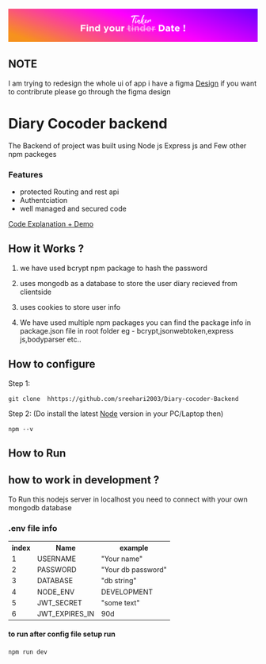 ![bg](https://raw.githubusercontent.com/Ann-T-George/tinkerhub_co_coder/main/pics/bg.png)

##  NOTE
I am trying to redesign the whole ui of app i have a figma [Design](https://www.figma.com/file/LonS17mYEGQilnNEL2btyv/DiaryApp?node-id=0%3A1) if you want to contribrute please go through the figma design



# **Diary Cocoder backend**

The Backend of project was built using Node js Express js and Few other npm packeges

### Features

- protected Routing and rest api
- Authentciation
- well managed and secured code

[Code Explanation + Demo](https://www.loom.com/share/13db4ac724dc4180a3177cb1a72a9c6b)

## How it Works ?

1. we have used bcrypt npm package to hash the password

2. uses mongodb as a database to store the user diary recieved from clientside

3. uses cookies to store user info

4. We have used multiple npm packages you can find the package info in package.json file in root folder
   eg - bcrypt,jsonwebtoken,express js,bodyparser etc..

## How to configure

Step 1:

```
git clone  hhttps://github.com/sreehari2003/Diary-cocoder-Backend

```

Step 2: (Do install the latest [Node](https://nodejs.dev/) version in your PC/Laptop then)

```
npm --v
```

## How to Run

## how to work in development ?

   <p>To Run this nodejs server in localhost you need to connect with your own mongodb database</p> 
<h3> .env file info  </h3>
<table>
 <tr>
  <th>index</th>
  <th>Name</th>
  <th>example</th>
 </tr>
 <tr>
     <td>1</td>
     <td>USERNAME</td>
     <td>"Your name"</td>
 </tr>
 <tr>
     <td>2</td>
     <td>PASSWORD</td>
     <td>"Your db password"</td>
 </tr>
 <tr>
     <td>3</td>
     <td>DATABASE</td>
     <td>"db string"</td>
 </tr>
 <tr>
     <td>4</td>
     <td>NODE_ENV</td>
     <td>DEVELOPMENT</td>
 </tr>
 <tr>
     <td>5</td>
     <td>JWT_SECRET</td>
     <td>"some text"</td>
 </tr>
 <tr>
     <td>6</td>
     <td>JWT_EXPIRES_IN</td>
     <td>90d</td>
 </tr>
</table>

<h4>to run after config file setup run</h4>

```
npm run dev
```

